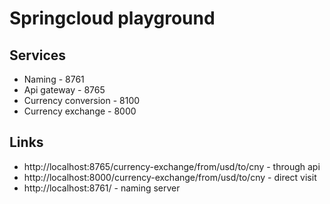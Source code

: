 # Springcloud playground

## Services
- Naming - 8761
- Api gateway - 8765
- Currency conversion - 8100
- Currency exchange - 8000
## Links
- http://localhost:8765/currency-exchange/from/usd/to/cny - through api
- http://localhost:8000/currency-exchange/from/usd/to/cny - direct visit
- http://localhost:8761/ - naming server